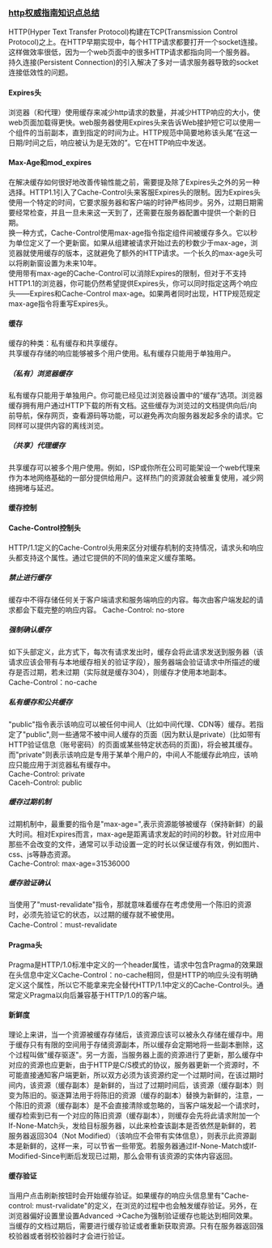 ### [http权威指南知识点总结](https://github.com/btea/http)  

HTTP(Hyper Text Transfer Protocol)构建在TCP(Transmission Control Protocol)之上。在HTTP早期实现中，每个HTTP请求都要打开一个socket连接。
这样做效率很低，因为一个web页面中的很多HTTP请求都指向同一个服务器。  
持久连接(Persistent Connection)的引入解决了多对一请求服务器导致的socket连接低效性的问题。

#### Expires头
浏览器（和代理）使用缓存来减少http请求的数量，并减少HTTP响应的大小，使web页面加载得更快。web服务器使用Expires头来告诉Web接护短它可以使用一个组件的当前副本，直到指定的时间为止。HTTP规范中简要地称该头尾“在这一日期/时间之后，响应被认为是无效的”。它在HTTP响应中发送。

#### Max-Age和mod_expires
在解决缓存如何很好地改善传输性能之前，需要提及除了Expires头之外的另一种选择。HTTP1.1引入了Cache-Control头来客服Expires头的限制。因为Expires头使用一个特定的时间，它要求服务器和客户端的时钟严格同步。另外，过期日期需要经常检查，并且一旦未来这一天到了，还需要在服务器配置中提供一个新的日期。  
换一种方式，Cache-Control使用max-age指令指定组件间被缓存多久。它以秒为单位定义了一个更新窗。如果从组建被请求开始过去的秒数少于max-age，浏览器就使用缓存的版本，这就避免了额外的HTTP请求。一个长久的max-age头可以将刷新窗设置为未来10年。  
使用带有max-age的Cache-Control可以消除Expires的限制，但对于不支持HTTP1.1的浏览器，你可能仍然希望提供Expires头，你可以同时指定这两个响应头——Expires和Cache-Control max-age。如果两者同时出现，HTTP规范规定max-age指令将重写Expires头。

#### 缓存
缓存的种类：私有缓存和共享缓存。  
共享缓存存储的响应能够被多个用户使用。私有缓存只能用于单独用户。  
##### （私有）浏览器缓存
私有缓存只能用于单独用户。你可能已经见过浏览器设置中的“缓存”选项。浏览器缓存拥有用户通过HTTP下载的所有文档。这些缓存为浏览过的文档提供向后/向前导航，保存网页，查看源码等功能，可以避免再次向服务器发起多余的请求。它同样可以提供内容的离线浏览。
##### （共享）代理缓存  
共享缓存可以被多个用户使用。例如，ISP或你所在公司可能架设一个web代理来作为本地网络基础的一部分提供给用户。这样热门的资源就会被重复使用，减少网络拥堵与延迟。  

#### 缓存控制
#### Cache-Control控制头
HTTP/1.1定义的Cache-Control头用来区分对缓存机制的支持情况，请求头和响应头都支持这个属性。通过它提供的不同的值来定义缓存策略。
##### 禁止进行缓存
缓存中不得存储任何关于客户端请求和服务端响应的内容。每次由客户端发起的请求都会下载完整的响应内容。
Cache-Control: no-store
##### 强制确认缓存
如下头部定义，此方式下，每次有请求发出时，缓存会将此请求发送到服务器（该请求应该会带有与本地缓存相关的验证字段），服务器端会验证请求中所描述的缓存是否过期，若未过期（实际就是缓存304），则缓存才使用本地副本。  
Cache-Control：no-cache
##### 私有缓存和公共缓存
"public"指令表示该响应可以被任何中间人（比如中间代理、CDN等）缓存。若指定了"public",则一些通常不被中间人缓存的页面（因为默认是private）(比如带有HTTP验证信息（账号密码）的页面或某些特定状态码的页面)，将会被其缓存。  
而"private"则表示该响应是专用于某单个用户的，中间人不能缓存此响应，该响应只能应用于浏览器私有缓存中。  
Cache-Control: private  
Caceh-Control: public
##### 缓存过期机制
过期机制中，最重要的指令是"max-age=<seconds>",表示资源能够被缓存（保持新鲜）的最大时间。相对Expires而言，max-age是距离请求发起的时间的秒数。针对应用中那些不会改变的文件，通常可以手动设置一定的时长以保证缓存有效，例如图片、css、js等静态资源。  
Cache-Control: max-age=31536000  
##### 缓存验证确认
当使用了"must-revalidate"指令，那就意味着缓存在考虑使用一个陈旧的资源时，必须先验证它的状态，以过期的缓存就不被使用。  
Cache-Control：must-revalidate
#### Pragma头
Pragma是HTTP/1.0标准中定义的一个header属性，请求中包含Pragma的效果跟在头信息中定义Cache-Control：no-cache相同，但是HTTP的响应头没有明确定义这个属性，所以它不能拿来完全替代HTTP/1.1中定义的Cache-Control头。通常定义Pragma以向后兼容基于HTTP/1.0的客户端。

#### 新鲜度
理论上来讲，当一个资源被缓存存储后，该资源应该可以被永久存储在缓存中。用于缓存只有有限的空间用于存储资源副本，所以缓存会定期地将一些副本删除，这个过程叫做"缓存驱逐"。另一方面，当服务器上面的资源进行了更新，那么缓存中对应的资源也应更新，由于HTTP是C/S模式的协议，服务器更新一个资源时，不可能直接通知客户端更新，所以双方必须为该资源约定一个过期时间，在该过期时间内，该资源（缓存副本）是新鲜的，当过了过期时间后，该资源（缓存副本）则变为陈旧的。驱逐算法用于将陈旧的资源（缓存的副本）替换为新鲜的，注意，一个陈旧的资源（缓存副本）是不会直接清除或忽略的，当客户端发起一个请求时，缓存检索到已有一个对应的陈旧资源（缓存副本），则缓存会先将此请求附加一个If-None-Match头，发给目标服务器，以此来检查该副本是否依然是新鲜的，若服务器返回304（Not Modified）（该响应不会带有实体信息），则表示此资源副本是新鲜的，这样一来，可以节省一些带宽。若服务器通过If-None-Match或If-Modified-Since判断后发现已过期，那么会带有该资源的实体内容返回。

#### 缓存验证
当用户点击刷新按钮时会开始缓存验证。如果缓存的响应头信息里有"Cache-control: must-rvalidate"的定义，在浏览的过程中也会触发缓存验证。另外，在浏览器偏好设置里设置Advanced ->Cache为强制验证缓存也能达到相同效果。  
当缓存的文档过期后，需要进行缓存验证或者重新获取资源。只有在服务器返回强校验器或者弱校验器时才会进行验证。




